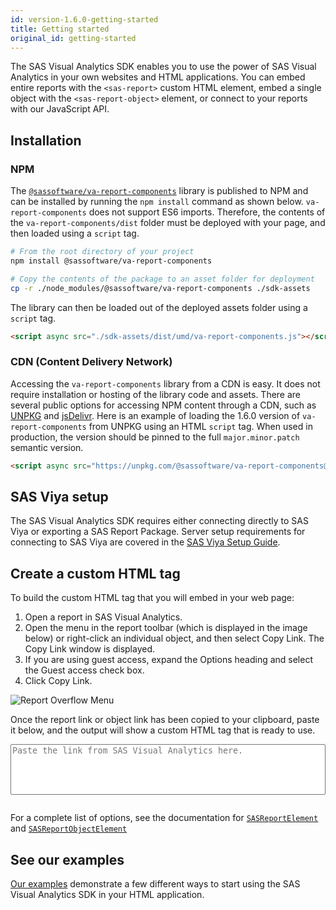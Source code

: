 ```yaml
---
id: version-1.6.0-getting-started
title: Getting started
original_id: getting-started
---
```


The SAS Visual Analytics SDK enables you to use the power of SAS Visual Analytics in your own websites and HTML applications.
You can embed entire reports with the `<sas-report>` custom HTML element, embed a single object with the
`<sas-report-object>` element, or connect to your reports with our JavaScript API.

## Installation

### NPM

The <a target="_blank" href="https://www.npmjs.com/package/@sassoftware/va-report-components">`@sassoftware/va-report-components`</a> library is published to NPM and can be installed by running the `npm install` command as shown below. `va-report-components` does not support ES6 imports. Therefore, the contents of the `va-report-components/dist` folder must be deployed with your page, and then loaded using a `script` tag.

```bash
# From the root directory of your project
npm install @sassoftware/va-report-components

# Copy the contents of the package to an asset folder for deployment
cp -r ./node_modules/@sassoftware/va-report-components ./sdk-assets
```

The library can then be loaded out of the deployed assets folder using a `script` tag.

```html
<script async src="./sdk-assets/dist/umd/va-report-components.js"></script>
```

### CDN (Content Delivery Network)

Accessing the `va-report-components` library from a CDN is easy. It does not require installation or
hosting of the library code and assets. There are several public options for accessing NPM content through a CDN, such
as <a target="_blank" href="https://unpkg.com/">UNPKG</a> and <a target="_blank" href="https://www.jsdelivr.com/">jsDelivr</a>. Here is an example of loading the 1.6.0 version of `va-report-components` from UNPKG
using an HTML `script` tag. When used in production, the version should be pinned to the full `major.minor.patch` semantic version.

```html
<script async src="https://unpkg.com/@sassoftware/va-report-components@1.6.0/dist/umd/va-report-components.js"></script>
```

## SAS Viya setup

The SAS Visual Analytics SDK requires either connecting directly to SAS Viya or exporting a SAS Report Package.  Server setup requirements for connecting to SAS Viya are covered in the [SAS Viya Setup Guide](guides/viya-setup.md).

## Create a custom HTML tag

To build the custom HTML tag that you will embed in your web page:

1. Open a report in SAS Visual Analytics.
1. Open the menu in the report toolbar (which is displayed in the image below) or right-click an individual object, and then select Copy Link. The Copy Link window is displayed.
1. If you are using guest access, expand the Options heading and select the Guest access check box.
1. Click Copy Link.

![Report Overflow Menu](assets/report-overflow-menu.png)

Once the report link or object link has been copied to your clipboard, paste it below, and the output will show a custom HTML
tag that is ready to use.

<link rel="stylesheet" href="/sdk/va/css/copy-link-translator.css">
<form>
  <textarea id="vdk-slt-input"
    rows="5"
    style="resize: none; width: 100%;"
    placeholder="Paste the link from SAS Visual Analytics here."
    aria-label="Paste the link from SAS Visual Analytics here."
  ></textarea>
  <pre><code id="vdk-slt-output" class="hljs" data-hide="true"></code></pre>
</form>
<script type="module" src="/sdk/va/js/copy-link-translator.js"></script>

For a complete list of options, see the documentation for [`SASReportElement`](api/SASReportElement.md) and
[`SASReportObjectElement`](api/SASReportObjectElement.md)

## See our examples

<a target="_blank" href="https://github.com/sassoftware/visual-analytics-sdk/tree/master/examples">Our examples</a> demonstrate a few different
ways to start using the SAS Visual Analytics SDK in your HTML application.
